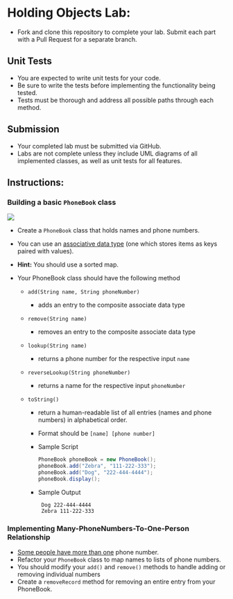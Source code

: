 # Holding Objects Lab:

* Fork and clone this repository to complete your lab. Submit each part with a Pull Request for a separate branch.

## Unit Tests

* You are expected to write unit tests for your code.
* Be sure to write the tests before implementing the functionality being tested.
* Tests must be thorough and address all possible paths through each method.

## Submission

* Your completed lab must be submitted via GitHub.
* Labs are not complete unless they include UML diagrams of all implemented classes, as well as unit tests for all features.

## Instructions:

### Building a basic `PhoneBook` class

<img src = "./raw/branch/master/PhoneBookUML.png">

* Create a `PhoneBook` class that holds names and phone numbers.
* You can use an [associative data type](https://en.wikipedia.org/wiki/Associative_array) (one which stores items as keys paired with values).
* **Hint:** You should use a sorted map.


* Your PhoneBook class should have the following method


	* `add(String name, String phoneNumber)`
		* adds an entry to the composite associate data type
	* `remove(String name)`
		* removes an entry to the composite associate data type
	* `lookup(String name)`
		* returns a phone number for the respective input `name`

	* `reverseLookup(String phoneNumber)`
		* returns a name for the respective input `phoneNumber`
	* `toString()`
		* return a human-readable list of all entries (names and phone numbers) in alphabetical order.
		* Format should be `[name] [phone number]`


	   * Sample Script

		   ```java
		   PhoneBook phoneBook = new PhoneBook();
		   phoneBook.add("Zebra", "111-222-333");
		   phoneBook.add("Dog", "222-444-4444");
		   phoneBook.display();
		   ```

	   * Sample Output

		   ```
			Dog 222-444-4444
			Zebra 111-222-333
		   ```


### Implementing Many-PhoneNumbers-To-One-Person Relationship

* [Some people have more than one](https://en.wikipedia.org/wiki/One-to-many_(data_model)) phone number.
* Refactor your `PhoneBook` class to map names to lists of phone numbers.
* You should modify your `add()` and `remove()` methods to handle adding or removing individual numbers
* Create a `removeRecord` method for removing an entire entry from your PhoneBook.
